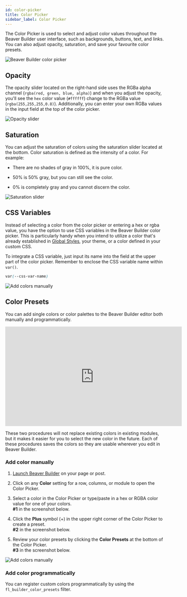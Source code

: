 ```yaml
---
id: color-picker
title: Color Picker
sidebar_label: Color Picker
---
```


The Color Picker is used to select and adjust color values throughout the Beaver Builder user interface, such as backgrounds, buttons, text, and links. You can also adjust opacity, saturation, and save your favourite color presets.

![Beaver Builder color picker](/img/beaver-builder/basics--color-picker--1.jpg)

## Opacity

The opacity slider located on the right-hand side uses the RGBa alpha channel (`rgba(red, green, blue, alpha)`) and when you adjust the opacity, you'll see the `hex` color value (`#ffffff`) change to the RGBa value (`rgba(255,255,255,0.8)`). Additionally, you can enter your own RGBa values in the input field at the top of the color picker.

![Opacity slider](/img/beaver-builder/basics--color-picker--2.jpg)

## Saturation

You can adjust the saturation of colors using the saturation slider located at the bottom. Color saturation is defined as the intensity of a color. For example:

- There are no shades of gray in 100%, it is pure color.

- 50% is 50% gray, but you can still see the color.

- 0% is completely gray and you cannot discern the color.

![Saturation slider](/img/beaver-builder/basics--color-picker--3.jpg)

## CSS Variables

Instead of selecting a color from the color picker or entering a hex or rgba value, you have the option to use CSS variables in the Beaver Builder color picker. This is particularly handy when you intend to utilize a color that's already established in [Global Styles](user-interface/global-styles.md#colors-tab), your theme, or a color defined in your custom CSS.

To integrate a CSS variable, just input its name into the field at the upper part of the color picker. Remember to enclose the CSS variable name within `var()`.

```css
var(--css-var-name)
```

![Add colors manually](/img/beaver-builder/basics--color-picker--4.jpg)

## Color Presets

You can add single colors or color palettes to the Beaver Builder editor both
manually and programmatically.

<div className="embed-responsive">
  <iframe width="560" height="315" src="https://www.youtube-nocookie.com/embed/zN9h8GiYGU8" title="YouTube video player" frameBorder="0" allow="accelerometer; autoplay; clipboard-write; encrypted-media; gyroscope; picture-in-picture" allowFullScreen></iframe>
</div>

These two procedures will not replace existing colors in existing modules, but it makes it easier for you to select the new color in the future. Each of these procedures saves the colors so they are usable wherever you edit in Beaver Builder.

### Add color manually

1. [Launch Beaver Builder](getting-started/launch-builder.md) on your page or post.

2. Click on any **Color** setting for a row, columns, or module to open the Color Picker.

3. Select a color in the Color Picker or type/paste in a hex or RGBA color value for one of your colors.  
   **#1** in the screenshot below.

4. Click the **Plus** symbol (+) in the upper right corner of the Color Picker to create a preset.  
   **#2** in the screenshot below.

5. Review your color presets by clicking the **Color Presets** at the bottom of the Color Picker.  
   **#3** in the screenshot below.

![Add colors manually](/img/beaver-builder/basics--color-picker--5.jpg)

### Add color programmatically

You can register custom colors programmatically by using the `fl_builder_color_presets` filter.
